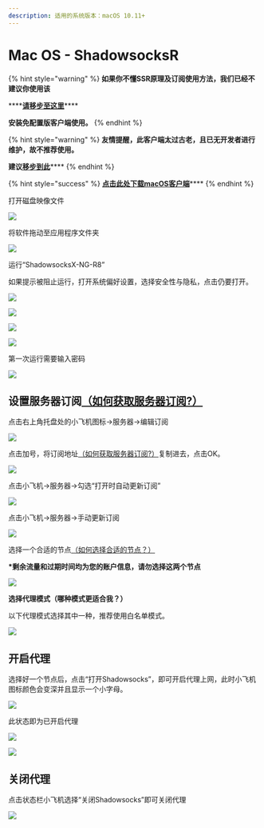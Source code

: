 ```yaml
---
description: 适用的系统版本：macOS 10.11+
---
```


# Mac OS - ShadowsocksR

{% hint style="warning" %}
**如果你不懂SSR原理及订阅使用方法，我们已经不建议你使用该**

\*\*\*\*[**请移步至这里**](https://down.zjnyd.top/)\*\*\*\*

**安装免配置版客户端使用。**
{% endhint %}

{% hint style="warning" %}
**友情提醒，此客户端太过古老，且已无开发者进行维护，故不推荐使用。**

**建议**[**移步到此**](clashr-xi-lie-jiao-cheng.md)\*\*\*\*
{% endhint %}

{% hint style="success" %}
[**点击此处下载macOS客户端**](https://slowergz.cn-gd.ufileos.com/ShadowsocksX-NG-R8.dmg)\*\*\*\*
{% endhint %}



打开磁盘映像文件

![](https://cdn.slowerssr.top/docs/mac/ia_100000002.png)

将软件拖动至应用程序文件夹

![](https://cdn.slowerssr.top/docs/mac/ia_100000003.png)

运行“ShadowsocksX-NG-R8”

如果提示被阻止运行，打开系统偏好设置，选择安全性与隐私，点击仍要打开。

![](https://cdn.slowerssr.top/docs/mac/ia_100000004.png)

![](https://cdn.slowerssr.top/docs/mac/ia_100000005.png)

![](https://cdn.slowerssr.top/docs/mac/ia_100000006.png)

![](https://cdn.slowerssr.top/docs/mac/ia_100000007.png)

第一次运行需要输入密码

![](https://cdn.slowerssr.top/docs/mac/ia_100000008.png)

## **设置服务器订阅**[（如何获取服务器订阅?）](../wang-zhan-shi-yong/fu-wu-qi-ding-yue.md)

点击右上角托盘处的小飞机图标→服务器→编辑订阅

![](https://cdn.slowerssr.top/docs/mac/ia_100000009.png)

点击加号，将订阅地址[（如何获取服务器订阅?）](../wang-zhan-shi-yong/fu-wu-qi-ding-yue.md)复制进去，点击OK。

![](https://cdn.slowerssr.top/docs/mac/ia_100000010.png)

点击小飞机→服务器→勾选“打开时自动更新订阅”

![](https://cdn.slowerssr.top/docs/mac/ia_100000011.png)

点击小飞机→服务器→手动更新订阅

![](https://cdn.slowerssr.top/docs/mac/ia_100000012.png)

选择一个合适的节点[（如何选择合适的节点？）](../wang-zhan-shi-yong/jie-dian-tui-jian.md)

**\*剩余流量和过期时间均为您的账户信息，请勿选择这两个节点**

![](https://cdn.slowerssr.top/docs/mac/ia_100000013.png)

**选择代理模式（哪种模式更适合我？）**

以下代理模式选择其中一种，推荐使用白名单模式。

![](https://cdn.slowerssr.top/docs/mac/ia_100000014.png)

## 开启代理

选择好一个节点后，点击“打开Shadowsocks”，即可开启代理上网，此时小飞机图标颜色会变深并且显示一个小字母。

![](https://cdn.slowerssr.top/docs/mac/ia_100000015.png)

此状态即为已开启代理

![](https://cdn.slowerssr.top/docs/mac/ia_100000016.png)

![](https://cdn.slowerssr.top/docs/mac/ia_100000017.png)

## 关闭代理

点击状态栏小飞机选择“关闭Shadowsocks”即可关闭代理

![](https://cdn.slowerssr.top/docs/mac/ia_100000018.png)

